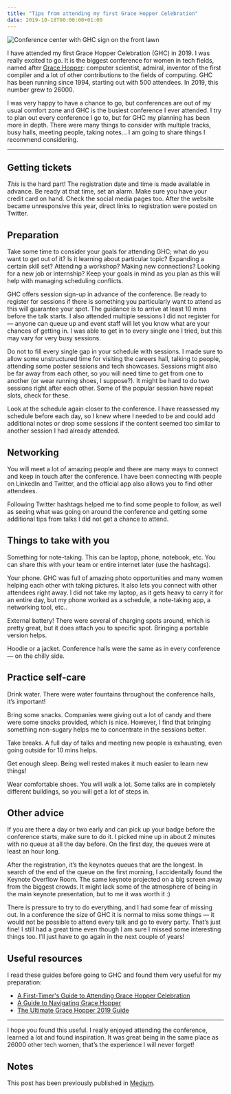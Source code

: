 ```yaml
---
title: "Tips from attending my first Grace Hopper Celebration"
date: 2019-10-18T00:00:00+01:00
---
```


![Conference center with GHC sign on the front lawn](/images/blogs/ghc2019/header.jpeg)

I have attended my first Grace Hopper Celebration (GHC) in 2019. I was really excited to go. It is the biggest conference for women in tech fields, named after [Grace Hopper](https://en.wikipedia.org/wiki/Grace_Hopper): computer scientist, admiral, inventor of the first compiler and a lot of other contributions to the fields of computing. GHC has been running since 1994, starting out with 500 attendees. In 2019, this number grew to 26000.

<!--more-->

I was very happy to have a chance to go, but conferences are out of my usual comfort zone and GHC is the busiest conference I ever attended. I try to plan out every conference I go to, but for GHC my planning has been more in depth. There were many things to consider with multiple tracks, busy halls, meeting people, taking notes… I am going to share things I recommend considering.
___

## Getting tickets

*This* is the hard part! The registration date and time is made available in advance. Be ready at that time, set an alarm. Make sure you have your credit card on hand. Check the social media pages too. After the website became unresponsive this year, direct links to registration were posted on Twitter.

## Preparation

Take some time to consider your goals for attending GHC; what do you want to get out of it? Is it learning about particular topic? Expanding a certain skill set? Attending a workshop? Making new connections? Looking for a new job or internship? Keep your goals in mind as you plan as this will help with managing scheduling conflicts.

GHC offers session sign-up in advance of the conference. Be ready to register for sessions if there is something you particularly want to attend as this will guarantee your spot. The guidance is to arrive at least 10 mins before the talk starts. I also attended multiple sessions I did not register for — anyone can queue up and event staff will let you know what are your chances of getting in. I was able to get in to every single one I tried, but this may vary for very busy sessions.

Do not to fill every single gap in your schedule with sessions. I made sure to allow some unstructured time for visiting the careers hall, talking to people, attending some poster sessions and tech showcases. Sessions might also be far away from each other, so you will need time to get from one to another (or wear running shoes, I suppose?). It might be hard to do two sessions right after each other. Some of the popular session have repeat slots, check for these.

Look at the schedule again closer to the conference. I have reassessed my schedule before each day, so I knew where I needed to be and could add additional notes or drop some sessions if the content seemed too similar to another session I had already attended.

## Networking

You will meet a lot of amazing people and there are many ways to connect and keep in touch after the conference. I have been connecting with people on LinkedIn and Twitter, and the official app also allows you to find other attendees.

Following Twitter hashtags helped me to find some people to follow, as well as seeing what was going on around the conference and getting some additional tips from talks I did not get a chance to attend.

## Things to take with you

Something for note-taking. This can be laptop, phone, notebook, etc. You can share this with your team or entire internet later (use the hashtags).

Your phone. GHC was full of amazing photo opportunities and many women helping each other with taking pictures. It also lets you connect with other attendees right away. I did not take my laptop, as it gets heavy to carry it for an entire day, but my phone worked as a schedule, a note-taking app, a networking tool, etc..

External battery! There were several of charging spots around, which is pretty great, but it does attach you to specific spot. Bringing a portable version helps.

Hoodie or a jacket. Conference halls were the same as in every conference — on the chilly side.

## Practice self-care

Drink water. There were water fountains throughout the conference halls, it’s important!

Bring some snacks. Companies were giving out a lot of candy and there were some snacks provided, which is nice. However, I find that bringing something non-sugary helps me to concentrate in the sessions better.

Take breaks. A full day of talks and meeting new people is exhausting, even going outside for 10 mins helps.

Get enough sleep. Being well rested makes it much easier to learn new things!

Wear comfortable shoes. You will walk a lot. Some talks are in completely different buildings, so you will get a lot of steps in.

## Other advice

If you are there a day or two early and can pick up your badge before the conference starts, make sure to do it. I picked mine up in about 2 minutes with no queue at all the day before. On the first day, the queues were at least an hour long.

After the registration, it’s the keynotes queues that are the longest. In search of the end of the queue on the first morning, I accidentally found the Keynote Overflow Room. The same keynote projected on a big screen away from the biggest crowds. It might lack some of the atmosphere of being in the main keynote presentation, but to me it was worth it :)

There is pressure to try to do everything, and I had some fear of missing out. In a conference the size of GHC it is normal to miss some things — it would not be possible to attend every talk and go to every party. That’s just fine! I still had a great time even though I am sure I missed some interesting things too. I’ll just have to go again in the next couple of years!

## Useful resources

I read these guides before going to GHC and found them very useful for my preparation:

- [A First-Timer's Guide to Attending Grace Hopper Celebration](https://blog.netapp.com/a-first-timers-guide-to-attending-grace-hopper-celebration/)
- [A Guide to Navigating Grace Hopper](https://code.likeagirl.io/a-guide-to-navigating-grace-hopper-8a1e7693e37e)
- [The Ultimate Grace Hopper 2019 Guide](https://blog.powertofly.com/grace-hopper-conference-2018-2603846357.html)

___

I hope you found this useful. I really enjoyed attending the conference, learned a lot and found inspiration. It was great being in the same place as 26000 other tech women, that’s the experience I will never forget!

## Notes

This post has been previously published in [Medium](https://medium.com/@sigute/tips-from-attending-my-first-grace-hopper-celebration-7a1752627750).

